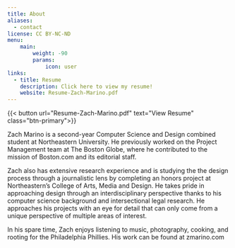 ```yaml
---
title: About
aliases:
  - contact
license: CC BY-NC-ND
menu:
    main: 
        weight: -90
        params:
            icon: user
links:
  - title: Resume
    description: Click here to view my resume!
    website: Resume-Zach-Marino.pdf
---
```


{{< button url="Resume-Zach-Marino.pdf" text="View Resume" class="btn-primary">}}

Zach Marino is a second-year Computer Science and Design combined student at Northeastern University. He previously worked on the Project Management team at The Boston Globe, where he contributed to the mission of Boston.com and its editorial staff.  

Zach also has extensive research experience and is studying the the design process through a journalistic lens by completing an honors project at Northeastern’s College of Arts, Media and Design. He takes pride in approaching design through an interdisciplinary perspective thanks to his computer science background and intersectional legal research. He approaches his projects with an eye for detail that can only come from a unique perspective of multiple areas of interest. 

In his spare time, Zach enjoys listening to music, photography, cooking, and rooting for the Philadelphia Phillies. His work can be found at zmarino.com